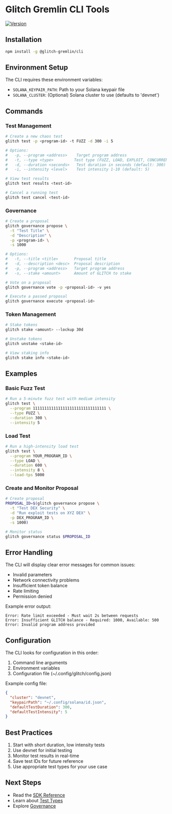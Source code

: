# Glitch Gremlin CLI Tools

[![Version](https://img.shields.io/badge/version-0.1.0-blue.svg)](../cli/package.json)

## Installation

```bash
npm install -g @glitch-gremlin/cli
```

## Environment Setup

The CLI requires these environment variables:
- `SOLANA_KEYPAIR_PATH`: Path to your Solana keypair file
- `SOLANA_CLUSTER`: (Optional) Solana cluster to use (defaults to 'devnet')

## Commands

### Test Management

```bash
# Create a new chaos test
glitch test -p <program-id> -t FUZZ -d 300 -i 5

# Options:
#   -p, --program <address>    Target program address
#   -t, --type <type>         Test type (FUZZ, LOAD, EXPLOIT, CONCURRENCY)
#   -d, --duration <seconds>   Test duration in seconds (default: 300)
#   -i, --intensity <level>    Test intensity 1-10 (default: 5)

# View test results
glitch test results <test-id>

# Cancel a running test
glitch test cancel <test-id>
```

### Governance

```bash
# Create a proposal
glitch governance propose \
  -t "Test Title" \
  -d "Description" \
  -p <program-id> \
  -s 1000

# Options:
#   -t, --title <title>       Proposal title
#   -d, --description <desc>  Proposal description
#   -p, --program <address>   Target program address
#   -s, --stake <amount>      Amount of GLITCH to stake

# Vote on a proposal
glitch governance vote -p <proposal-id> -v yes

# Execute a passed proposal
glitch governance execute <proposal-id>
```

### Token Management

```bash
# Stake tokens
glitch stake <amount> --lockup 30d

# Unstake tokens
glitch unstake <stake-id>

# View staking info
glitch stake info <stake-id>
```

## Examples

### Basic Fuzz Test
```bash
# Run a 5-minute fuzz test with medium intensity
glitch test \
  --program 11111111111111111111111111111111 \
  --type FUZZ \
  --duration 300 \
  --intensity 5
```

### Load Test
```bash
# Run a high-intensity load test
glitch test \
  --program YOUR_PROGRAM_ID \
  --type LOAD \
  --duration 600 \
  --intensity 8 \
  --load-tps 5000
```

### Create and Monitor Proposal
```bash
# Create proposal
PROPOSAL_ID=$(glitch governance propose \
  -t "Test DEX Security" \
  -d "Run exploit tests on XYZ DEX" \
  -p DEX_PROGRAM_ID \
  -s 1000)

# Monitor status
glitch governance status $PROPOSAL_ID
```

## Error Handling

The CLI will display clear error messages for common issues:
- Invalid parameters
- Network connectivity problems
- Insufficient token balance
- Rate limiting
- Permission denied

Example error output:
```
Error: Rate limit exceeded - Must wait 2s between requests
Error: Insufficient GLITCH balance - Required: 1000, Available: 500
Error: Invalid program address provided
```

## Configuration

The CLI looks for configuration in this order:
1. Command line arguments
2. Environment variables
3. Configuration file (~/.config/glitch/config.json)

Example config file:
```json
{
  "cluster": "devnet",
  "keypairPath": "~/.config/solana/id.json",
  "defaultTestDuration": 300,
  "defaultTestIntensity": 5
}
```

## Best Practices

1. Start with short duration, low intensity tests
2. Use devnet for initial testing
3. Monitor test results in real-time
4. Save test IDs for future reference
5. Use appropriate test types for your use case

## Next Steps
- Read the [SDK Reference](./sdk-reference.md)
- Learn about [Test Types](./test-types.md)
- Explore [Governance](./governance.md)
